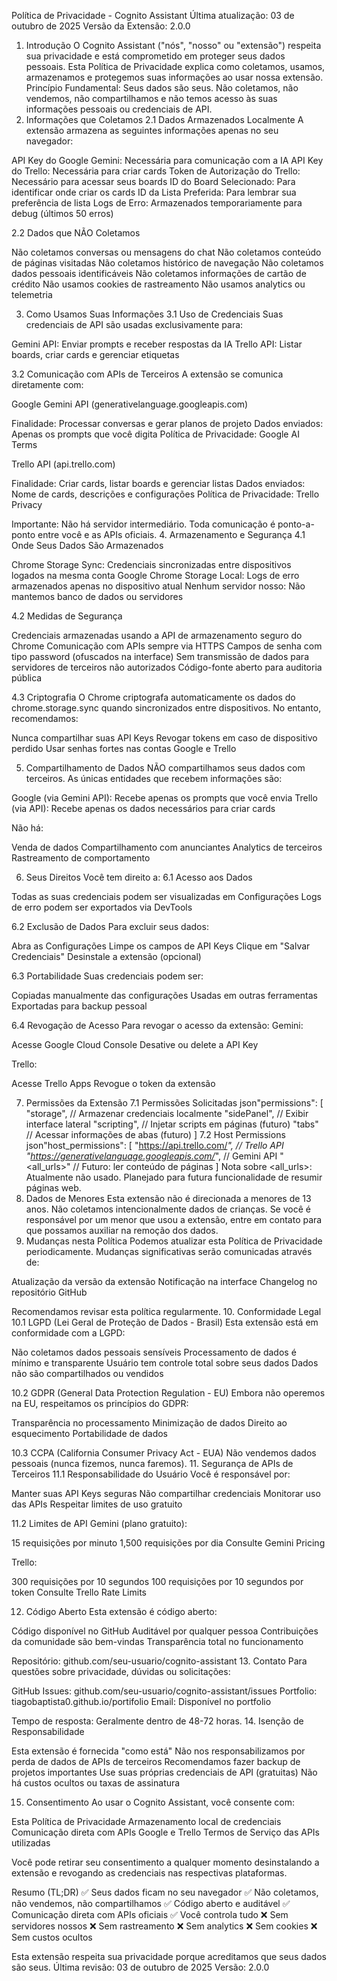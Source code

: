 Política de Privacidade - Cognito Assistant
Última atualização: 03 de outubro de 2025
Versão da Extensão: 2.0.0
1. Introdução
O Cognito Assistant ("nós", "nosso" ou "extensão") respeita sua privacidade e está comprometido em proteger seus dados pessoais. Esta Política de Privacidade explica como coletamos, usamos, armazenamos e protegemos suas informações ao usar nossa extensão.
Princípio Fundamental: Seus dados são seus. Não coletamos, não vendemos, não compartilhamos e não temos acesso às suas informações pessoais ou credenciais de API.
2. Informações que Coletamos
2.1 Dados Armazenados Localmente
A extensão armazena as seguintes informações apenas no seu navegador:

API Key do Google Gemini: Necessária para comunicação com a IA
API Key do Trello: Necessária para criar cards
Token de Autorização do Trello: Necessário para acessar seus boards
ID do Board Selecionado: Para identificar onde criar os cards
ID da Lista Preferida: Para lembrar sua preferência de lista
Logs de Erro: Armazenados temporariamente para debug (últimos 50 erros)

2.2 Dados que NÃO Coletamos

Não coletamos conversas ou mensagens do chat
Não coletamos conteúdo de páginas visitadas
Não coletamos histórico de navegação
Não coletamos dados pessoais identificáveis
Não coletamos informações de cartão de crédito
Não usamos cookies de rastreamento
Não usamos analytics ou telemetria

3. Como Usamos Suas Informações
3.1 Uso de Credenciais
Suas credenciais de API são usadas exclusivamente para:

Gemini API: Enviar prompts e receber respostas da IA
Trello API: Listar boards, criar cards e gerenciar etiquetas

3.2 Comunicação com APIs de Terceiros
A extensão se comunica diretamente com:

Google Gemini API (generativelanguage.googleapis.com)

Finalidade: Processar conversas e gerar planos de projeto
Dados enviados: Apenas os prompts que você digita
Política de Privacidade: Google AI Terms


Trello API (api.trello.com)

Finalidade: Criar cards, listar boards e gerenciar listas
Dados enviados: Nome de cards, descrições e configurações
Política de Privacidade: Trello Privacy



Importante: Não há servidor intermediário. Toda comunicação é ponto-a-ponto entre você e as APIs oficiais.
4. Armazenamento e Segurança
4.1 Onde Seus Dados São Armazenados

Chrome Storage Sync: Credenciais sincronizadas entre dispositivos logados na mesma conta Google
Chrome Storage Local: Logs de erro armazenados apenas no dispositivo atual
Nenhum servidor nosso: Não mantemos banco de dados ou servidores

4.2 Medidas de Segurança

Credenciais armazenadas usando a API de armazenamento seguro do Chrome
Comunicação com APIs sempre via HTTPS
Campos de senha com tipo password (ofuscados na interface)
Sem transmissão de dados para servidores de terceiros não autorizados
Código-fonte aberto para auditoria pública

4.3 Criptografia
O Chrome criptografa automaticamente os dados do chrome.storage.sync quando sincronizados entre dispositivos. No entanto, recomendamos:

Nunca compartilhar suas API Keys
Revogar tokens em caso de dispositivo perdido
Usar senhas fortes nas contas Google e Trello

5. Compartilhamento de Dados
NÃO compartilhamos seus dados com terceiros.
As únicas entidades que recebem informações são:

Google (via Gemini API): Recebe apenas os prompts que você envia
Trello (via API): Recebe apenas os dados necessários para criar cards

Não há:

Venda de dados
Compartilhamento com anunciantes
Analytics de terceiros
Rastreamento de comportamento

6. Seus Direitos
Você tem direito a:
6.1 Acesso aos Dados

Todas as suas credenciais podem ser visualizadas em Configurações
Logs de erro podem ser exportados via DevTools

6.2 Exclusão de Dados
Para excluir seus dados:

Abra as Configurações
Limpe os campos de API Keys
Clique em "Salvar Credenciais"
Desinstale a extensão (opcional)

6.3 Portabilidade
Suas credenciais podem ser:

Copiadas manualmente das configurações
Usadas em outras ferramentas
Exportadas para backup pessoal

6.4 Revogação de Acesso
Para revogar o acesso da extensão:
Gemini:

Acesse Google Cloud Console
Desative ou delete a API Key

Trello:

Acesse Trello Apps
Revogue o token da extensão

7. Permissões da Extensão
7.1 Permissões Solicitadas
json"permissions": [
  "storage",      // Armazenar credenciais localmente
  "sidePanel",    // Exibir interface lateral
  "scripting",    // Injetar scripts em páginas (futuro)
  "tabs"          // Acessar informações de abas (futuro)
]
7.2 Host Permissions
json"host_permissions": [
  "https://api.trello.com/*",                      // Trello API
  "https://generativelanguage.googleapis.com/*",   // Gemini API
  "<all_urls>"                                     // Futuro: ler conteúdo de páginas
]
Nota sobre <all_urls>: Atualmente não usado. Planejado para futura funcionalidade de resumir páginas web.
8. Dados de Menores
Esta extensão não é direcionada a menores de 13 anos. Não coletamos intencionalmente dados de crianças. Se você é responsável por um menor que usou a extensão, entre em contato para que possamos auxiliar na remoção dos dados.
9. Mudanças nesta Política
Podemos atualizar esta Política de Privacidade periodicamente. Mudanças significativas serão comunicadas através de:

Atualização da versão da extensão
Notificação na interface
Changelog no repositório GitHub

Recomendamos revisar esta política regularmente.
10. Conformidade Legal
10.1 LGPD (Lei Geral de Proteção de Dados - Brasil)
Esta extensão está em conformidade com a LGPD:

Não coletamos dados pessoais sensíveis
Processamento de dados é mínimo e transparente
Usuário tem controle total sobre seus dados
Dados não são compartilhados ou vendidos

10.2 GDPR (General Data Protection Regulation - EU)
Embora não operemos na EU, respeitamos os princípios do GDPR:

Transparência no processamento
Minimização de dados
Direito ao esquecimento
Portabilidade de dados

10.3 CCPA (California Consumer Privacy Act - EUA)
Não vendemos dados pessoais (nunca fizemos, nunca faremos).
11. Segurança de APIs de Terceiros
11.1 Responsabilidade do Usuário
Você é responsável por:

Manter suas API Keys seguras
Não compartilhar credenciais
Monitorar uso das APIs
Respeitar limites de uso gratuito

11.2 Limites de API
Gemini (plano gratuito):

15 requisições por minuto
1,500 requisições por dia
Consulte Gemini Pricing

Trello:

300 requisições por 10 segundos
100 requisições por 10 segundos por token
Consulte Trello Rate Limits

12. Código Aberto
Esta extensão é código aberto:

Código disponível no GitHub
Auditável por qualquer pessoa
Contribuições da comunidade são bem-vindas
Transparência total no funcionamento

Repositório: github.com/seu-usuario/cognito-assistant
13. Contato
Para questões sobre privacidade, dúvidas ou solicitações:

GitHub Issues: github.com/seu-usuario/cognito-assistant/issues
Portfolio: tiagobaptista0.github.io/portifolio
Email: Disponível no portfolio

Tempo de resposta: Geralmente dentro de 48-72 horas.
14. Isenção de Responsabilidade

Esta extensão é fornecida "como está"
Não nos responsabilizamos por perda de dados de APIs de terceiros
Recomendamos fazer backup de projetos importantes
Use suas próprias credenciais de API (gratuitas)
Não há custos ocultos ou taxas de assinatura

15. Consentimento
Ao usar o Cognito Assistant, você consente com:

Esta Política de Privacidade
Armazenamento local de credenciais
Comunicação direta com APIs Google e Trello
Termos de Serviço das APIs utilizadas

Você pode retirar seu consentimento a qualquer momento desinstalando a extensão e revogando as credenciais nas respectivas plataformas.

Resumo (TL;DR)
✅ Seus dados ficam no seu navegador
✅ Não coletamos, não vendemos, não compartilhamos
✅ Código aberto e auditável
✅ Comunicação direta com APIs oficiais
✅ Você controla tudo
❌ Sem servidores nossos
❌ Sem rastreamento
❌ Sem analytics
❌ Sem cookies
❌ Sem custos ocultos

Esta extensão respeita sua privacidade porque acreditamos que seus dados são seus.
Última revisão: 03 de outubro de 2025
Versão: 2.0.0